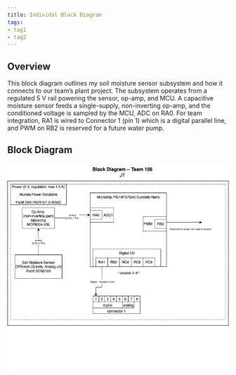 ```yaml
---
title: Individal Block Diagram
tags:
- tag1
- tag2
---
```


## Overview

This block diagram outlines my soil moisture sensor subsystem and how it connects to our team’s plant project. The subsystem operates from a regulated 5 V rail powering the sensor, op-amp, and MCU. A capacitive moisture sensor feeds a single-supply, non-inverting op-amp, and the conditioned voltage is sampled by the MCU, ADC on RA0. For team integration, RA1 is wired to Connector 1 (pin 1) which is a digital parallel line, and PWM on RB2 is reserved for a future water pump.

## Block Diagram 

![BlockDiagram](docs/01-Block-Diagram/ibd.png)
